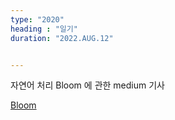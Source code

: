 ```yaml
---
type: "2020"
heading : "일기"
duration: "2022.AUG.12"


---
```

 

자연어 처리 Bloom 에 관한 medium 기사

[Bloom](https://towardsdatascience.com/run-bloom-the-largest-open-access-ai-model-on-your-desktop-computer-f48e1e2a9a32)